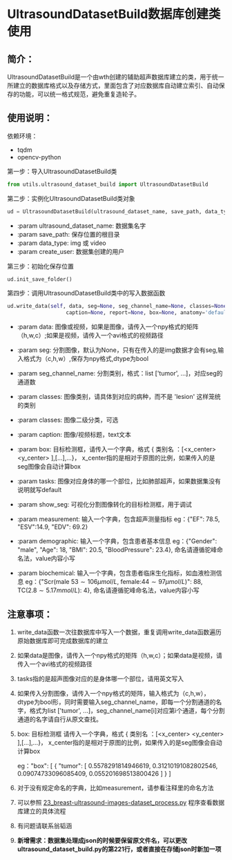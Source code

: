 

# UltrasoundDatasetBuild数据库创建类使用

## 简介：

​	UltrasoundDatasetBuild是一个由wth创建的辅助超声数据库建立的类，用于统一所建立的数据库格式以及存储方式，里面包含了对应数据库自动建立索引、自动保存的功能，可以统一格式规范，避免重复造轮子。

## 使用说明：

依赖环境：

- tqdm
- opencv-python

第一步：导入UltrasoundDatasetBuild类

```python
from utils.ultrasound_dataset_build import UltrasoundDatasetBuild
```

第二步：实例化UltrasoundDatasetBuild类对象

```python
ud = UltrasoundDatasetBuild(ultrasound_dataset_name, save_path, data_type='img', create_user='wth')
```

- :param ultrasound_dataset_name: 数据集名字
- :param save_path: 保存位置的根目录
- :param data_type: img 或 video
- :param create_user: 数据集创建的用户

第三步：初始化保存位置

```python
ud.init_save_folder()
```

第四步：调用UltrasoundDatasetBuild类中的写入数据函数

```python
ud.write_data(self, data, seg=None, seg_channel_name=None, classes=None, sub_classes=None,
                   caption=None, report=None, box=None, anatomy='default', show_seg=False, measurement=None, demographic=None, biochemical=None)
```

- :param data: 图像或视频，如果是图像，请传入一个npy格式的矩阵（h,w,c）;如果是视频，请传入一个avi格式的视频路径

- :param seg: 分割图像，默认为None，只有在传入的是img数据才会有seg,输入格式为（c,h,w）,保存为npy格式,dtype为bool

- :param seg_channel_name: 分割类别，格式：list ['tumor', ...]，对应seg的通道数

- :param classes: 图像类别，请具体到对应的病种，而不是 'lesion' 这样笼统的类别

- :param classes: 图像二级分类，可选

- :param caption: 图像/视频标题，text文本

- :param box: 目标检测框，请传入一个字典，格式 { 类别名 ：[<x_center> <y_center> ],[...],...}， x_center指的是相对于原图的比例，如果传入的是seg图像会自动计算box

- :param tasks: 图像对应身体的哪一个部位，比如肺部超声，如果数据集没有说明就写default

- :param show_seg: 可视化分割图像转化的目标检测框，用于调试

- :param measurement: 输入一个字典，包含超声测量指标 eg：{"EF": 78.5, "ESV":14.9, "EDV": 69.2}

- :param demographic: 输入一个字典，包含患者基本信息 eg：{"Gender": "male", "Age": 18, "BMI": 20.5, "BloodPressure": 23.4}, 命名请遵循驼峰命名法，value内容小写

- :param biochemical: 输入一个字典，包含患者临床生化指标，如血液检测信息
   eg：{"Scr(male $53\sim106\mu mol/L$,  female:$44\sim 97\mu mol/L$)": 88, TC($2.8\sim 5.17mmol/L$): 4}, 命名请遵循驼峰命名法，value内容小写

  



## 注意事项：

1. write_data函数一次往数据库中写入一个数据，重复调用write_data函数遍历原始数据库即可完成数据库的建立

2. 如果data是图像，请传入一个npy格式的矩阵（h,w,c）；如果data是视频，请传入一个avi格式的视频路径

3. tasks指的是超声图像对应的是身体哪一个部位，请用英文写入

4. 如果传入分割图像，请传入一个npy格式的矩阵，输入格式为（c,h,w），dtype为bool形，同时需要输入seg_channel_name，即每一个分割通道的名字，格式为list ['tumor', ...]，seg_channel_name[i]对应第i个通道，每个分割通道的名字请自行从原文查找。

5. box: 目标检测框  请传入一个字典，格式 { 类别名 ：[<x_center> <y_center> <width> <height>],[...],...}， x_center指的是相对于原图的比例，如果传入的是seg图像会自动计算box

   eg："box": [
                   {
                       "tumor": [
                           0.5578291814946619,
                           0.31210191082802546,
                           0.09074733096085409,
                           0.055201698513800426
                       ]
                   }
               ]

6. 对于没有规定命名的字典，比如measurement，请参看注释里的命名方法

7. 可以参照 [23_breast-ultrasound-images-dataset_process.py](23_breast-ultrasound-images-dataset_process.py) 程序查看数据库建立的具体流程

8. 有问题请联系翁韬涵

9. **新增需求：数据集处理成json的时候要保留原文件名，可以更改ultrasound_dataset_build.py的第221行，或者直接在存储json时新加一项**

   